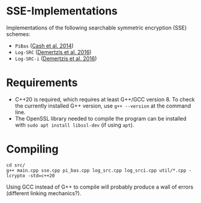 # SSE-Implementations

Implementations of the following searchable symmetric encryption (SSE) schemes:

- `PiBas` ([Cash et al. 2014](https://eprint.iacr.org/2014/853.pdf))
- `Log-SRC` ([Demertzis et al. 2016](https://idemertzis.com/Papers/sigmod16.pdf))
- `Log-SRC-i` ([Demertzis et al. 2016](https://idemertzis.com/Papers/sigmod16.pdf))

# Requirements

- C++20 is required, which requires at least G++/GCC version 8. To check the currently installed G++ version, use `g++ --version` at the command line.
- The OpenSSL library needed to compile the program can be installed with `sudo apt install libssl-dev` (if using `apt`).

# Compiling

```
cd src/
g++ main.cpp sse.cpp pi_bas.cpp log_src.cpp log_srci.cpp util/*.cpp -lcrypto -std=c++20
```

Using GCC instead of G++ to compile will probably produce a wall of errors (different linking mechanics?).
